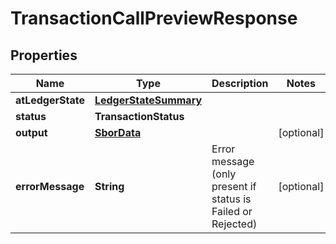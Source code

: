 

# TransactionCallPreviewResponse


## Properties

| Name | Type | Description | Notes |
|------------ | ------------- | ------------- | -------------|
|**atLedgerState** | [**LedgerStateSummary**](LedgerStateSummary.md) |  |  |
|**status** | **TransactionStatus** |  |  |
|**output** | [**SborData**](SborData.md) |  |  [optional] |
|**errorMessage** | **String** | Error message (only present if status is Failed or Rejected) |  [optional] |



